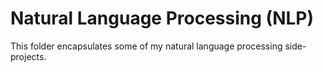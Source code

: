 # Natural Language Processing (NLP)

This folder encapsulates some of my natural language processing side-projects.
